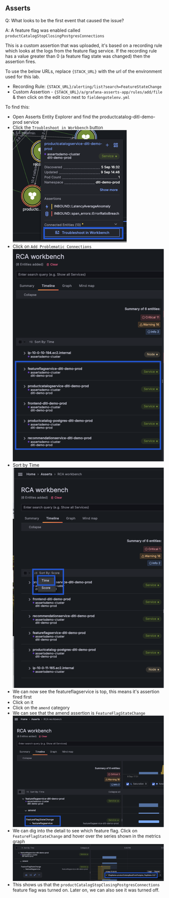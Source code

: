 ## Asserts
Q: What looks to be the first event that caused the issue? 

A: A feature flag was enabled called `productCatalogStopClosingPostgresConnections`

This is a custom assertion that was uploaded, it's based on a recording rule which looks at the logs from the feature flag service. If the recording rule has a value greater than 0 (a feature flag state was changed) then the assertion fires.

To use the below URLs, replace `{STACK_URL}` with the url of the environment used for this lab.

- Recording Rule: `{STACK_URL}/alerting/list?search=FeatureStateChange`
- Custom Assertion - `{STACK_URL}/a/grafana-asserts-app/rules/add/file` & then click on the edit icon next to `fieldengotelenv.yml`

To find this:
- Open Asserts Entity Explorer and find the productcatalog-ditl-demo-prod service
- Click the `Troubleshoot in Workbench` button
![allentities](/images/breakout_2/1.2-asserts-5.png)
- Click on `Add Problematic Connections`
![allentities](/images/breakout_2/1.2-asserts-7.png)
- Sort by Time
![allentities](/images/breakout_2/1.5-asserts-1.png)
- We can now see the featureflagservice is top, this means it's assertion fired first
- Click on it
- Click on the `amend` category
- We can see that the amend assertion is `FeatureFlagStateChange` 
![allentities](/images/breakout_2/1.5-asserts-2.png)
- We can dig into the detail to see which feature flag. Click on `FeatureFlagStateChange` and hover over the series shown in the metrics graph
![allentities](/images/breakout_2/1.5-asserts-3.png)
- This shows us that the `productCatalogStopClosingPostgresConnections` feature flag was turned on. Later on, we can also see it was turned off.

